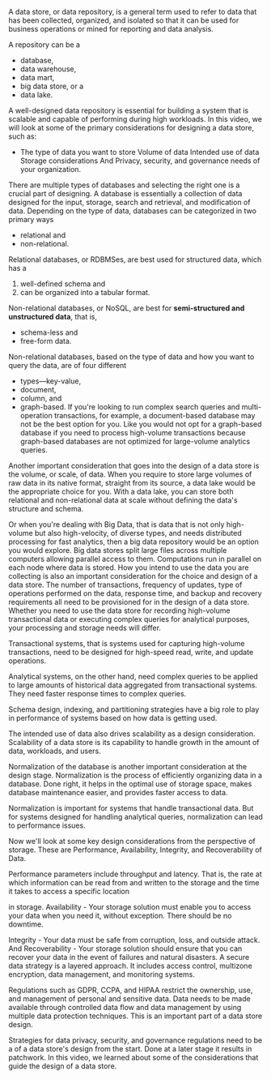 A data store, or data repository, is a general term used to refer to data that has been collected, organized, and isolated so that it can be used for business operations or mined for reporting and data analysis. 

A repository can be a 
- database, 
- data warehouse, 
- data mart, 
- big data store, or a 
- data lake. 

A well-designed data repository is essential for building a system that is scalable and capable of performing during high workloads. In this video, we will look at some of the
primary considerations for designing a data store, such as: 
- The type of data you want to store Volume of data Intended use of data Storage considerations And Privacy, security, and governance needs of your organization. 

There are multiple types of databases and selecting the right one is a crucial part of designing. A database is essentially a collection of data designed for the input, storage, search and retrieval, and modification of data. Depending on the type of data, databases can be categorized in two primary ways 
- relational and 
- non-relational. 

Relational databases, or RDBMSes, are best used for structured data, which has a 
1. well-defined schema and 
2. can be organized into a tabular format. 

Non-relational databases, or NoSQL, are best for **semi-structured and unstructured data**, that is, 
- schema-less and 
- free-form data. 

Non-relational databases, based on the type of data and how you want to query the data, are of four different 
- types—key-value, 
- document,
- column, and 
- graph-based. 
If you're looking to run complex search queries and multi-operation transactions, for example, a document-based database may not be the best option for you. Like you would not opt for a graph-based database if you need to process high-volume transactions because graph-based databases are not optimized for large-volume analytics queries. 

Another important consideration that goes into the design of a data store is the volume, or scale, of data. When you require to store large volumes of raw data in its native format, straight from its source, a data lake would be the appropriate choice for you. With a data lake, you can store both relational and non-relational data at scale without defining the data's structure and schema. 

Or when you're dealing with Big Data, that is data that is not only high-volume but also high-velocity, of diverse types, and needs distributed processing for fast analytics, then a big data repository would be an option you would explore. Big data stores split large files across multiple computers allowing parallel access to them. Computations run in parallel on each node where data is stored. How you intend to use the data you are collecting is also an important consideration for the choice and design of a data store. The number of transactions, frequency of updates, type of operations performed on the data, response time, and backup and recovery requirements all need to be provisioned for in the design of a data store. Whether you need to use the data store for recording high-volume transactional data or executing complex queries for analytical purposes, your processing and storage needs will differ. 

Transactional systems, that is systems used for capturing high-volume transactions, need to be designed for high-speed read, write, and update operations. 

Analytical systems, on the other hand, need complex queries to be applied to large amounts of historical data aggregated from transactional systems. They need faster response times to complex queries. 

Schema design, indexing, and partitioning strategies have a big role to play in performance of systems based on how data is getting used. 

The intended use of data also drives scalability as a design consideration. Scalability of a data store is its capability to handle growth in the amount of data, workloads, and users. 

Normalization of the database is another important consideration at the design stage. Normalization is the process of efficiently organizing data in a database. Done right, it helps in the optimal use of storage space, makes database maintenance easier, and provides faster access to data. 

Normalization is important for systems that handle transactional data. But for systems designed for handling analytical queries, normalization can lead to performance issues.

Now we'll look at some key design considerations from the perspective of storage. These are Performance, Availability, Integrity, and Recoverability of Data. 

Performance parameters include throughput and latency. That is, the rate at which information can be read from and written to the storage and the time it takes to access a specific location

in storage. Availability - Your storage solution must enable you to access your data when you need it, without exception. There should be no downtime. 

Integrity - Your data must be safe from corruption, loss, and outside attack. And Recoverability - Your storage solution should ensure that you can recover your data in the event of failures and natural disasters. A secure data strategy is a layered approach. It includes access control, multizone encryption, data management, and monitoring systems. 

Regulations such as GDPR, CCPA, and HIPAA restrict the ownership, use, and management of personal and sensitive data. Data needs to be made available through controlled
data flow and data management by using multiple data protection techniques. This is an important part of a data store design. 

Strategies for data privacy, security, and governance regulations need to be a of a data store's design from the start. Done at a later stage it results in patchwork. In this video, we learned about some of the considerations that guide the design of a data store.